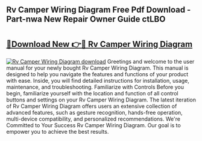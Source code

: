 ## Rv Camper Wiring Diagram Free Pdf Download - Part-nwa New Repair Owner Guide ctLBO

# <h2><a href="http://dfl6lfp.blite.top/?on=Rv+Camper+Wiring+Diagram">🔗Download New 👉🔴 Rv Camper Wiring Diagram</a></h2>

[![Rv Camper Wiring Diagram download](https://i.imgur.com/lujVjoI.png)](http://dfl6lfp.blite.top/?on=Rv+Camper+Wiring+Diagram)
Greetings and welcome to the user manual for your newly bought Rv Camper Wiring Diagram. This manual is designed to help you navigate the features and functions of your product with ease. Inside, you will find detailed instructions for installation, usage, maintenance, and troubleshooting. Familiarize with Controls Before you begin, familiarize yourself with the location and function of all control buttons and settings on your Rv Camper Wiring Diagram. The latest iteration of Rv Camper Wiring Diagram offers users an extensive collection of advanced features, such as gesture recognition, hands-free operation, multi-device compatibility, and personalized recommendations. We're Committed to Your Success Rv Camper Wiring Diagram. Our goal is to empower you to achieve the best results.
